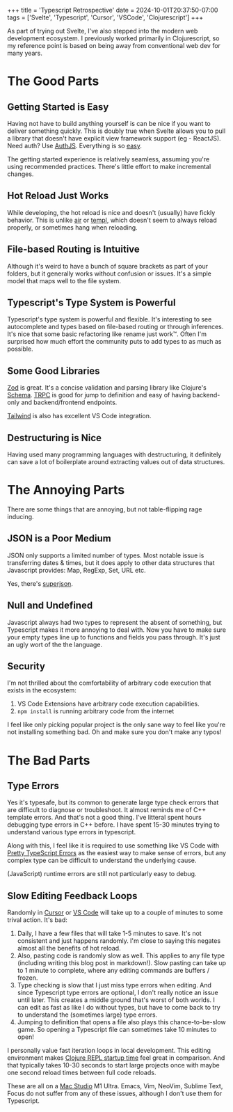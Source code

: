 +++
title = 'Typescript Retrospective'
date = 2024-10-01T20:37:50-07:00
tags = ['Svelte', 'Typescript', 'Cursor', 'VSCode', 'Clojurescript']
+++

As part of trying out Svelte, I've also stepped into the modern web development
ecosystem. I previously worked primarily in Clojurescript, so my reference point
is based on being away from conventional web dev for many years.

# The Good Parts

## Getting Started is Easy

Having not have to build anything yourself is can be nice if you want to deliver
something quickly. This is doubly true when Svelte allows you to pull a library
that doesn't have explicit view framework support (eg - ReactJS). Need auth? Use
[AuthJS][authjs]. Everything is so [easy][simple is not easy].

The getting started experience is relatively seamless, assuming you're using
recommended practices. There's little effort to make incremental changes.

## Hot Reload Just Works

While developing, the hot reload is nice and doesn't (usually) have fickly
behavior. This is unlike [air][air] or [templ][templ], which doesn't seem to
always reload properly, or sometimes hang when reloading.

## File-based Routing is Intuitive

Although it's weird to have a bunch of square brackets as part of your folders,
but it generally works without confusion or issues. It's a simple model that
maps well to the file system.

## Typescript's Type System is Powerful

Typescript's type system is powerful and flexible. It's interesting to see
autocomplete and types based on file-based routing or through inferences. It's
nice that some basic refactoring like rename just work™️. Often I'm surprised
how much effort the community puts to add types to as much as possible.

## Some Good Libraries

[Zod][zod] is great. It's a concise validation and parsing library like
Clojure's [Schema][clojure-schema]. [TRPC][trpc] is good for jump to definition
and easy of having backend-only and backend/frontend endpoints.

[Tailwind][tailwind] is also has excellent VS Code integration.

## Destructuring is Nice

Having used many programming languages with destructuring, it definitely can
save a lot of boilerplate around extracting values out of data structures.

# The Annoying Parts

There are some things that are annoying, but not table-flipping rage inducing.

## JSON is a Poor Medium

JSON only supports a limited number of types. Most notable issue is transferring
dates & times, but it does apply to other data structures that Javascript
provides: Map, RegExp, Set, URL etc.

Yes, there's [superjson][superjson].

## Null and Undefined

Javascript always had two types to represent the absent of something, but
Typescript makes it more annoying to deal with. Now you have to make sure your
empty types line up to functions and fields you pass through. It's just an ugly
wort of the the language.

## Security

I'm not thrilled about the comfortability of arbitrary code execution that
exists in the ecosystem:

1. VS Code Extensions have arbitrary code execution capabilities.
2. `npm install` is running arbitrary code from the internet

I feel like only picking popular project is the only sane way to feel like
you're not installing something bad. Oh and make sure you don't make any typos!

# The Bad Parts

## Type Errors

Yes it's typesafe, but its common to generate large type check errors that are
difficult to diagnose or troubleshoot. It almost reminds me of C++ template
errors. And that's not a good thing. I've litteral spent hours debugging type
errors in C++ before. I have spent 15-30 minutes trying to understand various
type errors in typescript.

Along with this, I feel like it is required to use something like VS Code with
[Pretty TypeScript Errors][pretty-ts-errors] as the easiest way to make sense of
errors, but any complex type can be difficult to understand the underlying
cause.

(JavaScript) runtime errors are still not particularly easy to debug.

## Slow Editing Feedback Loops

Randomly in [Cursor][cursor] or [VS Code][vscode] will take up to a couple of
minutes to some trival action. It's bad:

1. Daily, I have a few files that will take 1-5 minutes to save. It's not
   consistent and just happens randomly. I'm close to saying this negates almost
   all the benefits of hot reload.
1. Also, pasting code is randomly slow as well. This applies to any file type
   (including writing this blog post in markdown!). Slow pasting can take up to
   1 minute to complete, where any editing commands are buffers / frozen.
1. Type checking is slow that I just miss type errors when editing. And since
   Typescript type errors are optional, I don't really notice an issue until
   later. This creates a middle ground that's worst of both worlds. I can edit
   as fast as like I do without types, but have to come back to try to
   understand the (sometimes large) type errors.
1. Jumping to definition that opens a file also plays this chance-to-be-slow
   game. So opening a Typescript file can sometimes take 10 minutes to open!

I personally value fast iteration loops in local development. This editing
environment makes [Clojure REPL startup time][clojure-startup] feel great in
comparison. And that typically takes 10-30 seconds to start large projects once
with maybe one second reload times between full code reloads.

These are all on a [Mac Studio][mac-studio] M1 Ultra. Emacs, Vim, NeoVim,
Sublime Text, Focus do not suffer from any of these issues, although I don't use
them for Typescript.

[authjs]: https://authjs.dev/
[simple is not easy]: https://www.youtube.com/watch?v=SxdOUGdseq4
[air]: https://github.com/air-verse/air
[templ]: https://templ.guide/
[cursor]: https://www.cursor.com/
[vscode]: https://code.visualstudio.com/
[clojure-startup]: https://ericnormand.me/article/how-do-clojure-programmers-deal-with-long-startup-times
[zod]: https://zod.dev/
[trpc]: https://trpc.io/
[mac-studio]: https://www.apple.com/mac-studio/
[clojure-schema]: https://github.com/plumatic/schema
[superjson]: https://github.com/flightcontrolhq/superjson
[pretty-ts-errors]: https://marketplace.visualstudio.com/items?itemName=yoavbls.pretty-ts-errors
[tailwind]: https://tailwindcss.com/
